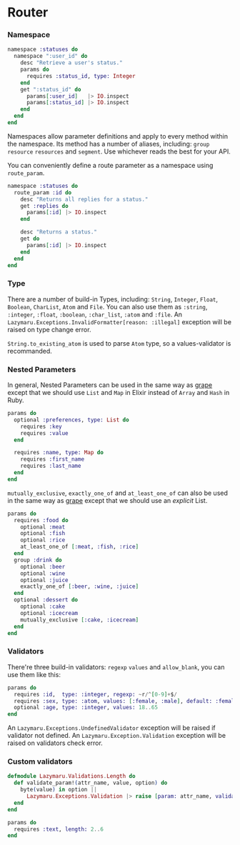 # Router

### Namespace

```elixir
namespace :statuses do
  namespace ":user_id" do
    desc "Retrieve a user's status."
    params do
      requires :status_id, type: Integer
    end
    get ":status_id" do
      params[:user_id]   |> IO.inspect
      params[:status_id] |> IO.inspect
    end
  end
end
```

Namespaces allow parameter definitions and apply to every method within the namespace.
Its method has a number of aliases, including: `group` `resource` `resources` and `segment`. Use whichever reads the best for your API.

You can conveniently define a route parameter as a namespace using `route_param`.

```elixir
namespace :statuses do
  route_param :id do
    desc "Returns all replies for a status."
    get :replies do
      params[:id] |> IO.inspect
    end

    desc "Returns a status."
    get do
      params[:id] |> IO.inspect
    end
  end
end
```

### Type

There are a number of build-in Types, including: `String`, `Integer`, `Float`, `Boolean`, `CharList`, `Atom` and `File`.
You can also use them as `:string`, `:integer`, `:float`, `:boolean`, `:char_list`, `:atom` and `:file`.
An `Lazymaru.Exceptions.InvalidFormatter[reason: :illegal]` exception will be raised on type change error.

`String.to_existing_atom` is used to parse `Atom` type, so a values-validator is recommanded.

### Nested Parameters
In general, Nested Parameters can be used in the same way as [grape](https://github.com/intridea/grape#validation-of-nested-parameters) except that we should use `List` and `Map` in Elixir instead of `Array` and `Hash` in Ruby.

```elixir
params do
  optional :preferences, type: List do
    requires :key
    requires :value
  end

  requires :name, type: Map do
    requires :first_name
    requires :last_name
  end
end
```

`mutually_exclusive`, `exactly_one_of` and `at_least_one_of` can also be used in the same way as [grape](https://github.com/intridea/grape#nested-mutually_exclusive-exactly_one_of-at_least_one_of) except that we should use an *explicit* List.

```elixir
params do
  requires :food do
    optional :meat
    optional :fish
    optional :rice
    at_least_one_of [:meat, :fish, :rice]
  end
  group :drink do
    optional :beer
    optional :wine
    optional :juice
    exactly_one_of [:beer, :wine, :juice]
  end
  optional :dessert do
    optional :cake
    optional :icecream
    mutually_exclusive [:cake, :icecream]
  end
end
```


### Validators

There're three build-in validators: `regexp` `values` and `allow_blank`, you can use them like this:

```elixir
params do
  requires :id,  type: :integer, regexp: ~r/^[0-9]+$/
  requires :sex, type: :atom, values: [:female, :male], default: :female
  optional :age, type: :integer, values: 18..65
end
```

An `Lazymaru.Exceptions.UndefinedValidator` exception will be raised if validator not defined.
An `Lazymaru.Exception.Validation` exception will be raised on validators check error.

### Custom validators

```elixir
defmodule Lazymaru.Validations.Length do
  def validate_param!(attr_name, value, option) do
    byte(value) in option ||
      Lazymaru.Exceptions.Validation |> raise [param: attr_name, validator: :length, value: value, option: option]
  end
end
```

```elixir
params do
  requires :text, length: 2..6
end
```
